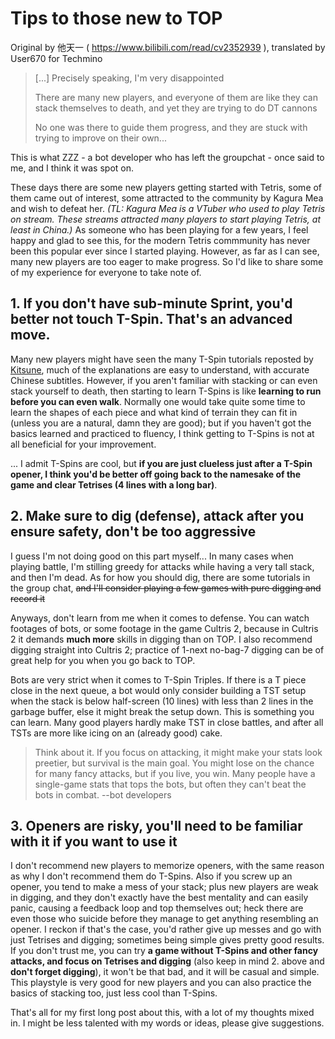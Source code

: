 # Tips to those new to TOP
Original by 他天一 ( https://www.bilibili.com/read/cv2352939 ), translated by User670 for Techmino

> [...] Precisely speaking, I'm very disappointed
>
> There are many new players, and everyone of them are like they can stack themselves to death, and yet they are trying to do DT cannons
> 
> No one was there to guide them progress, and they are stuck with trying to improve on their own...

This is what ZZZ - a bot developer who has left the groupchat - once said to me, and I think it was spot on.

These days there are some new players getting started with Tetris, some of them came out of interest, some attracted to the community by Kagura Mea and wish to defeat her. *(TL: Kagura Mea is a VTuber who used to play Tetris on stream. These streams attracted many players to start playing Tetris, at least in China.)* As someone who has been playing for a few years, I feel happy and glad to see this, for the modern Tetris commmunity has never been this popular ever since I started playing. However, as far as I can see, many new players are too eager to make progress. So I'd like to share some of my experience for everyone to take note of.

## 1. If you don't have sub-minute Sprint, you'd better not touch T-Spin. That's an advanced move.
Many new players might have seen the many T-Spin tutorials reposted by [Kitsune](https://space.bilibili.com/10094752), much of the explanations are easy to understand, with accurate Chinese subtitles. However, if you aren't familiar with stacking or can even stack yourself to death, then starting to learn T-Spins is like **learning to run before you can even walk**. Normally one would take quite some time to learn the shapes of each piece and what kind of terrain they can fit in (unless you are a natural, damn they are good); but if you haven't got the basics learned and practiced to fluency, I think getting to T-Spins is not at all beneficial for your improvement.

... I admit T-Spins are cool, but **if you are just clueless just after a T-Spin opener, I think you'd be better off going back to the namesake of the game and clear Tetrises (4 lines with a long bar)**.

## 2. Make sure to dig (defense), attack after you ensure safety, don't be too aggressive
I guess I'm not doing good on this part myself... In many cases when playing battle, I'm stilling greedy for attacks while having a very tall stack, and then I'm dead. As for how you should dig, there are some tutorials in the group chat, ~~and I'll consider playing a few games with pure digging and record it~~

Anyways, don't learn from me when it comes to defense. You can watch footages of bots, or some footage in the game Cultris 2, because in Cultris 2 it demands **much more** skills in digging than on TOP. I also recommend digging straight into Cultris 2; practice of 1-next no-bag-7 digging can be of great help for you when you go back to TOP.

Bots are very strict when it comes to T-Spin Triples. If there is a T piece close in the next queue, a bot would only consider building a TST setup when the stack is below half-screen (10 lines) with less than 2 lines in the garbage buffer, else it might break the setup down. This is something you can learn. Many good players hardly make TST in close battles, and after all TSTs are more like icing on an (already good) cake.

> Think about it. If you focus on attacking, it might make your stats look preetier, but survival is the main goal. You might lose on the chance for many fancy attacks, but if you live, you win. Many people have a single-game stats that tops the bots, but often they can't beat the bots in combat. --bot developers

## 3. Openers are risky, you'll need to be familiar with it if you want to use it
I don't recommend new players to memorize openers, with the same reason as why I don't recommend them do T-Spins. Also if you screw up an opener, you tend to make a mess of your stack; plus new players are weak in digging, and they don't exactly have the best mentality and can easily panic, causing a feedback loop and top themselves out; heck there are even those who suicide before they manage to get anything resembling an opener. I reckon if that's the case, you'd rather give up messes and go with just Tetrises and digging; sometimes being simple gives pretty good results. If you don't trust me, you can try **a game without T-Spins and other fancy attacks, and focus on Tetrises and digging** (also keep in mind 2. above and **don't forget digging**), it won't be that bad, and it will be casual and simple. This playstyle is very good for new players and you can also practice the basics of stacking too, just less cool than T-Spins.

That's all for my first long post about this, with a lot of my thoughts mixed in. I might be less talented with my words or ideas, please give suggestions.
